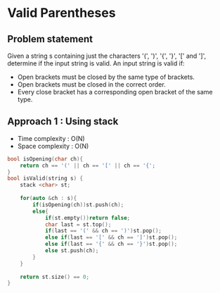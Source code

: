 # Valid Parentheses

## Problem statement

Given a string s containing just the characters '(', ')', '{', '}', '[' and ']', determine if the input string is valid. An input string is valid if:

- Open brackets must be closed by the same type of brackets.
- Open brackets must be closed in the correct order.
- Every close bracket has a corresponding open bracket of the same type.

## Approach 1 : Using stack

- Time complexity : O(N) 
- Space complexity : O(N)

```cpp
bool isOpening(char ch){
    return ch == '(' || ch == '[' || ch == '{';
}
bool isValid(string s) {
    stack <char> st;
    
    for(auto &ch : s){
        if(isOpening(ch))st.push(ch);
        else{
            if(st.empty())return false;
            char last = st.top();
            if(last == '(' && ch == ')')st.pop();
            else if(last == '[' && ch == ']')st.pop();
            else if(last == '{' && ch == '}')st.pop();
            else st.push(ch);
        }
    }
    
    return st.size() == 0;
}
```